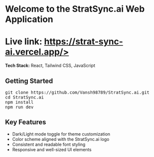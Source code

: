 <h1>Welcome to the StratSync.ai Web Application</h1>
<h1>Live link: <a href="https://strat-sync-ai.vercel.app/">https://strat-sync-ai.vercel.app/></a> </h1>
<p><strong>Tech Stack:</strong> React, Tailwind CSS, JavaScript</p>

<h2>Getting Started</h2>
<pre>
git clone https://github.com/Vansh98789/StratSync.ai.git
cd StratSync.ai
npm install
npm run dev
</pre>

<h2>Key Features</h2>
<ul>
  <li>Dark/Light mode toggle for theme customization</li>
  <li>Color scheme aligned with the StratSync.ai logo</li>
  <li>Consistent and readable font styling</li>
  <li>Responsive and well-sized UI elements</li>
</ul>
